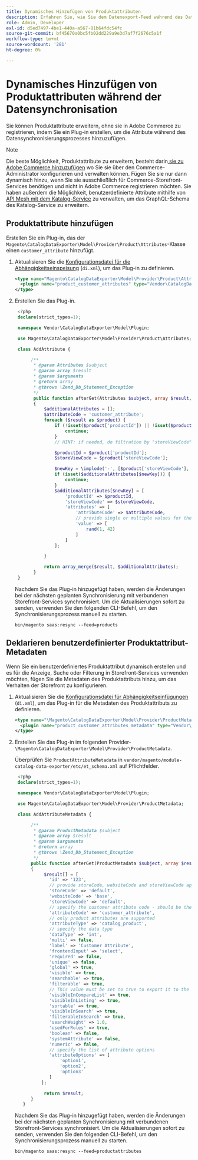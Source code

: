 ```yaml
---
title: Dynamisches Hinzufügen von Produktattributen
description: Erfahren Sie, wie Sie dem Datenexport-Feed während des Datensynchronisierungsprozesses dynamisch benutzerdefinierte Produktattribute hinzufügen.
role: Admin, Developer
exl-id: d5ed7497-4be1-440a-a567-81b64fdc54fc
source-git-commit: bf45670a0bc5fb02dd229a9e3d7af7f2676c5a1f
workflow-type: tm+mt
source-wordcount: '281'
ht-degree: 0%

---
```


# Dynamisches Hinzufügen von Produktattributen während der Datensynchronisation

Sie können Produktattribute erweitern, ohne sie in Adobe Commerce zu registrieren, indem Sie ein Plug-in erstellen, um die Attribute während des Datensynchronisierungsprozesses hinzuzufügen.

>[!NOTE]
>
>Die beste Möglichkeit, Produktattribute zu erweitern, besteht darin[ sie zu Adobe Commerce hinzuzufügen](extensibility-and-customizations.md#add-product-attributes-to-adobe-commerce) wo Sie sie über den Commerce-Administrator konfigurieren und verwalten können. Fügen Sie sie nur dann dynamisch hinzu, wenn Sie sie ausschließlich für Commerce-Storefront-Services benötigen und nicht in Adobe Commerce registrieren möchten. Sie haben außerdem die Möglichkeit, benutzerdefinierte Attribute mithilfe von [API Mesh mit dem Katalog-Service](../catalog-service/mesh.md) zu verwalten, um das GraphQL-Schema des Katalog-Service zu erweitern.

## Produktattribute hinzufügen

Erstellen Sie ein Plug-in, das der `Magento\CatalogDataExporter\Model\Provider\Product\Attributes`-Klasse einen `customer_attribute` hinzufügt.

1. Aktualisieren Sie die [Konfigurationsdatei für die Abhängigkeitseinspeisung](https://developer.adobe.com/commerce/php/development/build/dependency-injection-file/) (`di.xml`), um das Plug-in zu definieren.

   ```xml
   <type name="Magento\CatalogDataExporter\Model\Provider\Product\Attributes">
     <plugin name="product_customer_attributes" type="Vendor\CatalogDataExporter\Model\Plugin\AddAttribute"/>
   </type>
   ```

1. Erstellen Sie das Plug-in.

   ```php
    <?php
    declare(strict_types=1);
   
    namespace Vendor\CatalogDataExporter\Model\Plugin;
   
    use Magento\CatalogDataExporter\Model\Provider\Product\Attributes;
   
    class AddAttribute {
   
         /**
          * @param Attributes $subject
          * @param array $result
          * @param $arguments
          * @return array
          * @throws \Zend_Db_Statement_Exception
          */
          public function afterGet(Attributes $subject, array $result, $arguments): array
          {
              $additionalAttributes = [];
              $attributeCode = 'customer_attribute';
              foreach ($result as $product) {
                  if (!isset($product['productId']) || !isset($product['storeViewCode'])) {
                      continue;
                  }
                  // HINT: if needed, do filtration by "storeViewCode" and or "productId"
   
                  $productId = $product['productId'];
                  $storeViewCode = $product['storeViewCode'];
   
                  $newKey = \implode('-', [$product['storeViewCode'], $product['productId'], $attributeCode]);
                  if (isset($additionalAttributes[$newKey])) {
                      continue;
                  }
                  $additionalAttributes[$newKey] = [
                      'productId' => $productId,
                      'storeViewCode' => $storeViewCode,
                      'attributes' => [
                          'attributeCode' => $attributeCode,
                          // provide single or multiple values for the attribute
                          'value' => [
                              rand(1, 42)
                          ]
                      ]
                  ];
   
              }
   
              return array_merge($result, $additionalAttributes);
          }
    }
   ```

   Nachdem Sie das Plug-in hinzugefügt haben, werden die Änderungen bei der nächsten geplanten Synchronisierung mit verbundenen Storefront-Services synchronisiert. Um die Aktualisierungen sofort zu senden, verwenden Sie den folgenden CLI-Befehl, um den Synchronisierungsprozess manuell zu starten.

   ```
   bin/magento saas:resync --feed=products
   ```

## Deklarieren benutzerdefinierter Produktattribut-Metadaten

Wenn Sie ein benutzerdefiniertes Produktattribut dynamisch erstellen und es für die Anzeige, Suche oder Filterung in Storefront-Services verwenden möchten, fügen Sie die Metadaten des Produktattributs hinzu, um das Verhalten der Storefront zu konfigurieren.

1. Aktualisieren Sie die [Konfigurationsdatei für Abhängigkeitseinfügungen](https://developer.adobe.com/commerce/php/development/build/dependency-injection-file/) (`di.xml`), um das Plug-in für die Metadaten des Produktattributs zu definieren.

   ```xml
   <type name="\Magento\CatalogDataExporter\Model\Provider\ProductMetadata">
     <plugin name="product_customer_attributes_metadata" type="Vendor\CatalogDataExporter\Model\Plugin\AddAttributeMetadata"/>
   </type>
   ```

1. Erstellen Sie das Plug-in im folgenden Provider-`\Magento\CatalogDataExporter\Model\Provider\ProductMetadata`.

   Überprüfen Sie `ProductAttributeMetadata` in `vendor/magento/module-catalog-data-exporter/etc/et_schema.xml` auf Pflichtfelder.

   ```php
    <?php
    declare(strict_types=1);
   
    namespace Vendor\CatalogDataExporter\Model\Plugin;
   
    use Magento\CatalogDataExporter\Model\Provider\ProductMetadata;
   
    class AddAttributeMetadata {
   
         /**
          * @param ProductMetadata $subject
          * @param array $result
          * @param $arguments
          * @return array
          * @throws \Zend_Db_Statement_Exception
          */
         public function afterGet(ProductMetadata $subject, array $result, $arguments): array
         {
              $result[] = [
                'id' => '123',
                // provide storeCode, websiteCode and storeViewCode applicable for your AC instance
                'storeCode' => 'default',
                'websiteCode' => 'base',
                'storeViewCode' => 'default',
                // specify the customer attribute code - should be the same as used in the products attributes plugin
                'attributeCode' => 'customer_attribute',
                // only product attributes are supported
                'attributeType' => 'catalog_product',
                // specify the data type
                'dataType' => 'int',
                'multi' => false,
                'label' => 'Customer Attribute',
                'frontendInput' => 'select',
                'required' => false,
                'unique' => false,
                'global' => true,
                'visible' => true,
                'searchable' => true,
                'filterable' => true,
                // This value must be set to true to export it to the storefront services
                'visibleInCompareList' => true,
                'visibleInListing' => true,
                'sortable' => true,
                'visibleInSearch' => true,
                'filterableInSearch' => true,
                'searchWeight' => 1.0,
                'usedForRules' => true,
                'boolean' => false,
                'systemAttribute' => false,
                'numeric' => false,
                // specify the list of attribute options
                'attributeOptions' => [
                    'option1',
                    'option2',
                    'option3'
                ]
             ];
   
              return $result;
         }
      }
   ```

   Nachdem Sie das Plug-in hinzugefügt haben, werden die Änderungen bei der nächsten geplanten Synchronisierung mit verbundenen Storefront-Services synchronisiert. Um die Aktualisierungen sofort zu senden, verwenden Sie den folgenden CLI-Befehl, um den Synchronisierungsprozess manuell zu starten.

   ```
   bin/magento saas:resync --feed=productattributes
   ```
